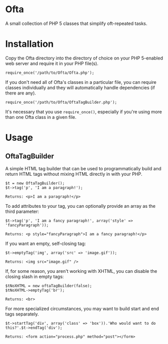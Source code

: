 # Ofta

A small collection of PHP 5 classes that simplify oft-repeated tasks.

# Installation

Copy the Ofta directory into the directory of choice on your PHP 5-enabled web server and require it in your PHP file(s).

	require_once('/path/to/Ofta/Ofta.php');

If you don't need all of Ofta's classes in a particular file, you can require classes individually and they will automatically handle dependencies (if there are any).

	require_once('/path/to/Ofta/OftaTagBuilder.php');

It's necessary that you use `require_once()`, especially if you're using more than one Ofta class in a given file.

# Usage

## OftaTagBuilder

A simple HTML tag builder that can be used to programmatically build and return HTML tags without mixing HTML directly in with your PHP.

	$t = new OftaTagBuilder();
	$t->tag('p', 'I am a paragraph!');
	
	Returns: <p>I am a paragraph!</p>

To add attributes to your tag, you can optionally provide an array as the third parameter:

	$t->tag('p', 'I am a fancy paragraph!', array('style' => 'fancyParagraph'));
	
	Returns: <p style="fancyParagraph">I am a fancy paragraph!</p>

If you want an empty, self-closing tag:

	$t->emptyTag('img', array('src' => 'image.gif'));
	
	Returns: <img src="image.gif" />

If, for some reason, you aren't working with XHTML, you can disable the closing slash in empty tags:

	$tNoXHTML = new oftaTagBuilder(false);
	$tNoXHTML->emptyTag('br');
	
	Returns: <br>

For more specialized circumstances, you may want to build start and end tags separately.

	$t->startTag('div', array('class' => 'box')).'Who would want to do this?'.$t->endTag('div');
	
	Returns: <form action="process.php" method="post"></form>